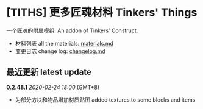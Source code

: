 # [TITHS] 更多匠魂材料 Tinkers' Things

一个匠魂的附属模组. An addon of Tinkers' Construct.

* 材料列表 all the materials: [materials.md](materials.md)
* 变更日志 change log: [changelog.md](changelog.md)

## 最近更新 latest update

**0.2.48.1** _2020-02-24 18:00_ (GMT+8)

* 为部分方块和物品增加材质贴图 added textures to some blocks and items
